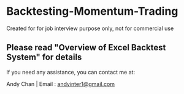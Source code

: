 # Backtesting-Momentum-Trading

Created for for job interview purpose only, not for commercial use

Please read "Overview of Excel Backtest System" for details
--------------------------------------------------------------------
If you need any assistance, you can contact me at:

Andy Chan | Email : andyinter1@gmail.com

